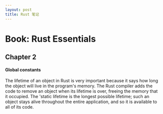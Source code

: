 ```yaml
---
layout: post
title: Rust 笔记
---
```


# Book: Rust Essentials

## Chapter 2

#### Global constants

The lifetime of an object in Rust is very important because it says how long the object will live in the program's memory. The Rust compiler adds the code to remove an object when its lifetime is over, freeing the memory that it occupied. The 'static lifetime is the longest possible lifetime; such an object stays alive throughout the entire application, and so it is available to all of its code.
